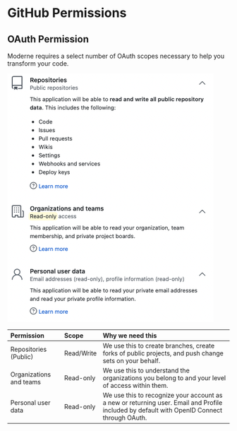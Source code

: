 # GitHub Permissions

## OAuth Permission

Moderne requires a select number of OAuth scopes necessary to help you transform your code.

![](../.gitbook/assets/authentication-github-permissions.png)

| Permission | Scope | Why we need this |
| :--- | :--- | :--- |
| Repositories \(Public\) | Read/Write | We use this to create branches,  create forks of public projects, and push change sets on your behalf. |
| Organizations and teams | Read-only | We use this to understand the organizations you belong to and your level of access within them. |
| Personal user data | Read-only | We use this to recognize your account as a new or returning user. Email and Profile included by default with OpenID Connect through OAuth.  |

